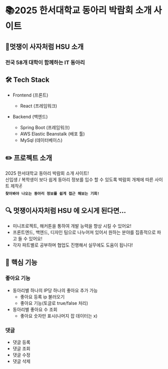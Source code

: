 # 📚2025 한서대학교 동아리 박람회 소개 사이트
## 🦁멋쟁이 사자처럼 HSU 소개
### 전국 58개 대학이 함께하는 IT 동아리

## 🛠️ Tech Stack
- Frontend (프론트)
	- React (프레임워크)

- Backend (백엔드)
	- Spring Boot (프레임워크)
	- AWS Elastic Beanstalk (배포 툴)
	- MySql (데이터베이스)

## ✏️ 프로젝트 소개
2025 한서대학교 동아리 박람회 소개 사이트! </br>
신입생 / 복학생이 보다 쉽게 동아리 정보를 입수 할 수 있도록 박람회 개체에 따른 사이트 제작✌️ </br>
**`찾아봐야 나오는 동아리 정보를 쉽게 접근 해보는 기회!`**

## 🔍 멋쟁이사자처럼 HSU 에 오시게 된다면...
- 미니프로젝트, 해커톤을 통하여 개발 능력을 향상 시킬 수 있어요!
- 프론트엔드, 백엔드, 디자인 팀으로 나누어져 있어서 원하는 분야를 집중적으로 파고 들 수 있어요!
- 각자 파트별로 공부하며 협업도 진행해서 실무에도 도움이 됩니다!

## 📌 핵심 기능
### 좋아요 기능
- 동아리별 하나의 IP당 하나의 좋아요 추가 가능
	- 좋아요 등록 ip 불러오기
	- 좋아요 기능(토글로 true/false 처리)
- 동아리별 좋아요 수 조회
	- 좋아요 숫자만 표시(나머지 잡 데이터는 x)

### 댓글
- 댓글 등록
- 댓글 조회
- 댓글 수정
- 댓글 삭제